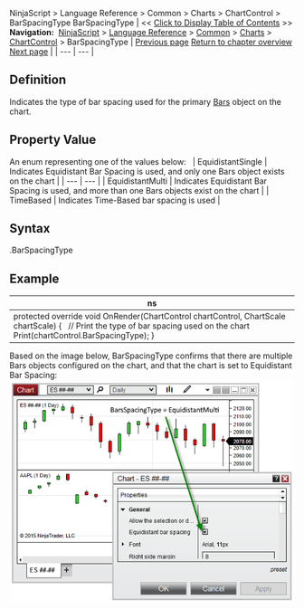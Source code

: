 ﻿
NinjaScript > Language Reference > Common > Charts > ChartControl > BarSpacingType
BarSpacingType
| << [Click to Display Table of Contents](barspacingtype.md) >> **Navigation:**     [NinjaScript](ninjascript.md) > [Language Reference](language_reference_wip.md) > [Common](common.md) > [Charts](chart.md) > [ChartControl](chartcontrol.md) > BarSpacingType | [Previous page](chartcontrol_barsarray.md) [Return to chapter overview](chartcontrol.md) [Next page](chartcontrol_barsperiod.md) |
| --- | --- |
## Definition
Indicates the type of bar spacing used for the primary [Bars](bars.md) object on the chart.
## 
## Property Value
An enum representing one of the values below:
 
| EquidistantSingle | Indicates Equidistant Bar Spacing is used, and only one Bars object exists on the chart |
| --- | --- |
| EquidistantMulti | Indicates Equidistant Bar Spacing is used, and more than one Bars objects exist on the chart |
| TimeBased | Indicates Time-Based bar spacing is used |
## 
## 
## Syntax
<ChartControl>.BarSpacingType
## 
## Example
| ns |
| --- |
| protected override void OnRender(ChartControl chartControl, ChartScale chartScale) {    // Print the type of bar spacing used on the chart    Print(chartControl.BarSpacingType); } |

Based on the image below, BarSpacingType confirms that there are multiple Bars objects configured on the chart, and that the chart is set to Equidistant Bar Spacing:
 
![ChartControl_BarSpacingType](chartcontrol_barspacingtype.png)


